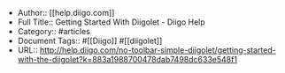 - Author:: [[help.diigo.com]]
- Full Title:: Getting Started With Diigolet - Diigo Help
- Category:: #articles
- Document Tags:: #[[Diigo]] #[[diigolet]]
- URL:: http://help.diigo.com/no-toolbar-simple-diigolet/getting-started-with-the-diigolet?k=883a1988700478dab7498dc633e548f1
